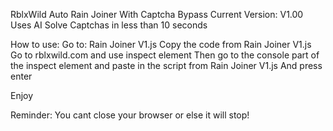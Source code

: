RblxWild Auto Rain Joiner With Captcha Bypass
Current Version: V1.00
Uses AI Solve Captchas in less than 10 seconds


How to use:
Go to: Rain Joiner V1.js
Copy the code from Rain Joiner V1.js
Go to rblxwild.com and use inspect element
Then go to the console part of the inspect element and paste in the script from Rain Joiner V1.js
And press enter

Enjoy

Reminder: You cant close your browser or else it will stop!

